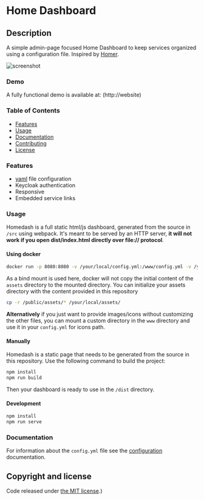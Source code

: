 # Home Dashboard

## Description

A simple admin-page focused Home Dashboard to keep services organized using a configuration file.  Inspired by [Homer](https://github.com/bastienwirtz/homer).

![screenshot](https://raw.github.com/simbaja/homedash/master/docs/screenshot.png)

### Demo

A fully functional demo is available at: (http://website)

### Table of Contents

- [Features](#features)
- [Usage](#usage)
- [Documentation](#documentation)
- [Contributing](#contributing)
- [License](#copyright-and-license)

### Features

- [yaml](http://yaml.org/) file configuration
- Keycloak authentication
- Responsive
- Embedded service links

### Usage

Homedash is a full static html/js dashboard, generated from the source in `/src` using webpack. It's meant to be served by an HTTP server, **it will not work if you open dist/index.html directly over file:// protocol**.

#### Using docker

```sh
docker run -p 8080:8080 -v /your/local/config.yml:/www/config.yml -v /your/local/assets/:/www/assets simbaja/homedash:latest
```

As a bind mount is used here, docker will not copy the initial content of the `assets` directory to the mounted directory. 
You can initialize your assets directory with the content provided in this repository

```sh
cp -r /public/assets/* /your/local/assets/
```

**Alternatively** if you just want to provide images/icons without customizing the other files, you can mount a custom directory in the `www` directory and use it in your `config.yml` for icons path.

#### Manually

Homedash is a static page that needs to be generated from the source in this repository.
Use the following command to build the project:

```sh
npm install
npm run build
```

Then your dashboard is ready to use in the `/dist` directory.

#### Development

```sh
npm install
npm run serve
```

### Documentation

For information about the `config.yml` file see the [configuration](docs/configuration.md) documentation.

## Copyright and license

Code released under [the MIT license](https://github.com/simbaja/homedash/blob/master/LICENSE).)

